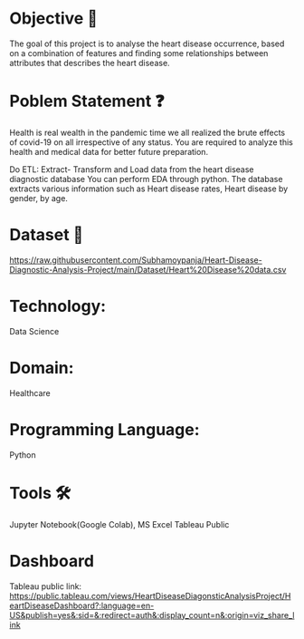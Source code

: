 # Objective 🎯
The goal of this project is to analyse the heart disease occurrence, based on a combination of features and finding some relationships between attributes that describes the heart disease.
# Poblem Statement ❓
Health is real wealth in the pandemic time we all realized the brute effects of covid-19 on all irrespective of any status. You are required to analyze this health and medical data for better future preparation.

Do ETL: Extract- Transform and Load data from the heart disease diagnostic database You can perform EDA through python. The database extracts various information such as Heart disease rates, Heart disease by gender, by age.
# Dataset 📀
https://raw.githubusercontent.com/Subhamoypanja/Heart-Disease-Diagnostic-Analysis-Project/main/Dataset/Heart%20Disease%20data.csv
# Technology:
Data Science
# Domain:
Healthcare
# Programming Language:
Python
# Tools 🛠
Jupyter Notebook(Google Colab), MS
Excel
Tableau Public
# Dashboard
Tableau public link:
https://public.tableau.com/views/HeartDiseaseDiagonsticAnalysisProject/HeartDiseaseDashboard?:language=en-US&publish=yes&:sid=&:redirect=auth&:display_count=n&:origin=viz_share_link
